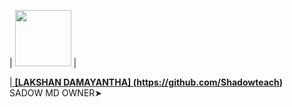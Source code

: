 
| <a href="https://github.com/Shadowteach"><img src="https://i.imgur.com/i8ptlXY.jpeg" width=90 height=90></a> | <a href="https://github.com/Shadowteach">


| **[LAKSHAN DAMAYANTHA] (https://github.com/Shadowteach)**</br>SADOW MD OWNER➤
